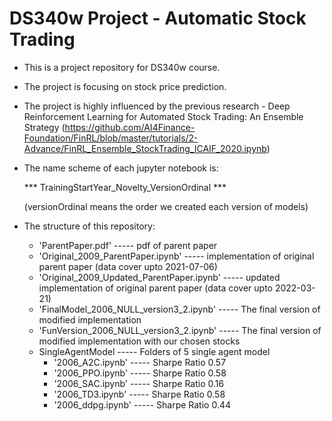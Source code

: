 # DS340w Project - Automatic Stock Trading

- This is a project repository for DS340w course. 
- The project is focusing on stock price prediction. 

- The project is highly influenced by the previous research - Deep Reinforcement Learning for Automated Stock Trading: An Ensemble Strategy (https://github.com/AI4Finance-Foundation/FinRL/blob/master/tutorials/2-Advance/FinRL_Ensemble_StockTrading_ICAIF_2020.ipynb)

- The name scheme of each jupyter notebook is: 

  *** TrainingStartYear_Novelty_VersionOrdinal ***
  
  (versionOrdinal means the order we created each version of models)

- The structure of this repository:
  - 'ParentPaper.pdf' ----- pdf of parent paper
  - 'Original_2009_ParentPaper.ipynb' ----- implementation of original parent paper (data cover upto 2021-07-06)
  - 'Original_2009_Updated_ParentPaper.ipynb' ----- updated implementation of original parent paper (data cover upto 2022-03-21)
  - 'FinalModel_2006_NULL_version3_2.ipynb' ----- The final version of modified implementation
  - 'FunVersion_2006_NULL_version3_2.ipynb' ----- The final version of modified implementation with our chosen stocks
  - SingleAgentModel ----- Folders of 5 single agent model
    - '2006_A2C.ipynb' ----- Sharpe Ratio 0.57
    - '2006_PPO.ipynb' ----- Sharpe Ratio 0.58
    - '2006_SAC.ipynb' ----- Sharpe Ratio 0.16
    - '2006_TD3.ipynb' ----- Sharpe Ratio 0.58
    - '2006_ddpg.ipynb' ----- Sharpe Ratio 0.44
